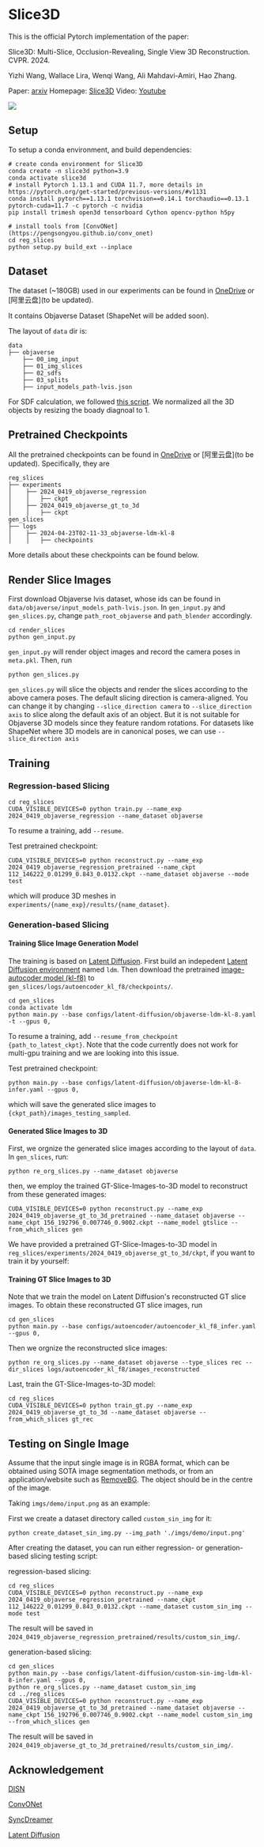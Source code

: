 # Slice3D

This is the official Pytorch implementation of the paper:

Slice3D: Multi-Slice, Occlusion-Revealing, Single View 3D Reconstruction. CVPR. 2024.

Yizhi Wang, Wallace Lira, Wenqi Wang, Ali Mahdavi-Amiri, Hao Zhang.

Paper: [arxiv](https://arxiv.org/abs/2312.02221)
Homepage: [Slice3D](https://yizhiwang96.github.io/Slice3D/)
Video: [Youtube](https://www.youtube.com/watch?v=4MDAiFWdXRw&ab_channel=YizhiWang)

<img src='imgs/teaser/slice3d.jpg'/>

## Setup

To setup a conda environment, and build dependencies:
```
# create conda environment for Slice3D
conda create -n slice3d python=3.9
conda activate slice3d
# install Pytorch 1.13.1 and CUDA 11.7, more details in https://pytorch.org/get-started/previous-versions/#v1131
conda install pytorch==1.13.1 torchvision==0.14.1 torchaudio==0.13.1 pytorch-cuda=11.7 -c pytorch -c nvidia
pip install trimesh open3d tensorboard Cython opencv-python h5py

# install tools from [ConvONet](https://pengsongyou.github.io/conv_onet)
cd reg_slices
python setup.py build_ext --inplace
```

## Dataset

The dataset (~180GB) used in our experiments can be found in [OneDrive](https://1drv.ms/f/s!AkDQSKsmQQCghq1jUC2J0nowH4XeOQ?e=0ceeg9) or [阿里云盘](to be updated).

It contains Objaverse Dataset (ShapeNet will be added soon).

The layout of ``data`` dir is: 

```
data
├── objaverse
    ├── 00_img_input
    ├── 01_img_slices
    ├── 02_sdfs  
    ├── 03_splits
    ├── input_models_path-lvis.json
```

For SDF calculation, we followed [this script](https://github.com/Xharlie/DISN/blob/master/preprocessing/create_point_sdf_grid.py). We normalized all the 3D objects by resizing the boady diagnoal to 1.

## Pretrained Checkpoints

All the pretrained checkpoints can be found in [OneDrive](https://1drv.ms/f/s!AkDQSKsmQQCghq1jUC2J0nowH4XeOQ?e=0ceeg9) or [阿里云盘](to be updated). Specifically, they are
```
reg_slices
├── experiments
│    ├── 2024_0419_objaverse_regression
│    │   ├── ckpt
│    ├── 2024_0419_objaverse_gt_to_3d
│    │   ├── ckpt
gen_slices
├── logs
│    ├── 2024-04-23T02-11-33_objaverse-ldm-kl-8
│    │   ├── checkpoints
```
More details about these checkpoints can be found below.

## Render Slice Images
First download Objaverse lvis dataset, whose ids can be found in `data/objaverse/input_models_path-lvis.json`. In `gen_input.py` and `gen_slices.py`, change `path_root_objaverse` and `path_blender` accordingly. 
```
cd render_slices
python gen_input.py
```
`gen_input.py` will render object images and record the camera poses in `meta.pkl`.
Then, run
```
python gen_slices.py
```
`gen_slices.py` will slice the objects and render the slices according to the above camera poses. The default slicing direction is camera-aligned. You can change it by changing `--slice_direction camera` to `--slice_direction axis` to slice along the default axis of an object. But it is not suitable for Objaverse 3D models since they feature random rotations. For datasets like ShapeNet where 3D models are in canonical poses, we can use `--slice_direction axis`

## Training

### Regression-based Slicing

```
cd reg_slices
CUDA_VISIBLE_DEVICES=0 python train.py --name_exp 2024_0419_objaverse_regression --name_dataset objaverse
```
To resume a training, add `--resume`.

Test pretrained checkpoint:
```
CUDA_VISIBLE_DEVICES=0 python reconstruct.py --name_exp 2024_0419_objaverse_regression_pretrained --name_ckpt 112_146222_0.01299_0.843_0.0132.ckpt --name_dataset objaverse --mode test
```
which will produce 3D meshes in `experiments/{name_exp}/results/{name_dataset}`.

### Generation-based Slicing

#### Training Slice Image Generation Model

The training is based on [Latent Diffusion](https://github.com/CompVis/latent-diffusion). First build an indepedent [Latent Diffusion environment](https://github.com/CompVis/latent-diffusion?tab=readme-ov-file#requirements) named `ldm`. Then download the pretrained [image-autocoder model (kl-f8)](https://ommer-lab.com/files/latent-diffusion/kl-f8.zip) to `gen_slices/logs/autoencoder_kl_f8/checkpoints/`.
```
cd gen_slices
conda activate ldm
python main.py --base configs/latent-diffusion/objaverse-ldm-kl-8.yaml -t --gpus 0,
```

To resume a training, add `--resume_from_checkpoint {path_to_latest_ckpt}`. Note that the code currently does not work for multi-gpu training and we are looking into this issue.

Test pretrained checkpoint:
```
python main.py --base configs/latent-diffusion/objaverse-ldm-kl-8-infer.yaml --gpus 0,
```
which will save the generated slice images to `{ckpt_path}/images_testing_sampled`.


#### Generated Slice Images to 3D
First, we orgnize the generated slice images according to the layout of `data`. In `gen_slices`, run:
```
python re_org_slices.py --name_dataset objaverse
```
then, we employ the trained GT-Slice-Images-to-3D model to reconstruct from these generated images:

```
CUDA_VISIBLE_DEVICES=0 python reconstruct.py --name_exp 2024_0419_objaverse_gt_to_3d_pretrained --name_dataset objaverse --name_ckpt 156_192796_0.007746_0.9002.ckpt --name_model gtslice --from_which_slices gen
```

We have provided a pretrained GT-Slice-Images-to-3D model in `reg_slices/experiments/2024_0419_objaverse_gt_to_3d/ckpt`, if you want to train it by yourself:

#### Training GT Slice Images to 3D 
Note that we train the model on Latent Diffusion's reconstructed GT slice images. To obtain these reconstructed GT slice images, run

```
cd gen_slices
python main.py --base configs/autoencoder/autoencoder_kl_f8_infer.yaml --gpus 0,
```

Then we orgnize the reconstructed slice images:
```
python re_org_slices.py --name_dataset objaverse --type_slices rec --dir_slices logs/autoencoder_kl_f8/images_reconstructed
```
Last, train the GT-Slice-Images-to-3D model:
```
cd reg_slices
CUDA_VISIBLE_DEVICES=0 python train_gt.py --name_exp 2024_0419_objaverse_gt_to_3d --name_dataset objaverse --from_which_slices gt_rec
```

## Testing on Single Image

Assume that the input single image is in RGBA format, which can be obtained using SOTA image segmentation methods, or from an application/website such as [RemoveBG](https://www.remove.bg/). The object should be in the centre of the image.

Taking `imgs/demo/input.png` as an example:

First we create a dataset directory called `custom_sin_img` for it:
```
python create_dataset_sin_img.py --img_path './imgs/demo/input.png'
```
After creating the dataset, you can run either regression- or generation- based slicing testing script:

regression-based slicing:
```
cd reg_slices
CUDA_VISIBLE_DEVICES=0 python reconstruct.py --name_exp 2024_0419_objaverse_regression_pretrained --name_ckpt 112_146222_0.01299_0.843_0.0132.ckpt --name_dataset custom_sin_img --mode test
```
The result will be saved in `2024_0419_objaverse_regression_pretrained/results/custom_sin_img/`.

generation-based slicing:
```
cd gen_slices
python main.py --base configs/latent-diffusion/custom-sin-img-ldm-kl-8-infer.yaml --gpus 0,
python re_org_slices.py --name_dataset custom_sin_img
cd ../reg_slices
CUDA_VISIBLE_DEVICES=0 python reconstruct.py --name_exp 2024_0419_objaverse_gt_to_3d_pretrained --name_dataset objaverse --name_ckpt 156_192796_0.007746_0.9002.ckpt --name_model custom_sin_img --from_which_slices gen
```
The result will be saved in `2024_0419_objaverse_gt_to_3d_pretrained/results/custom_sin_img/`.

## Acknowledgement

[DISN](https://github.com/Xharlie/DISN)

[ConvONet](https://pengsongyou.github.io/conv_onet)

[SyncDreamer](https://github.com/liuyuan-pal/SyncDreamer)

[Latent Diffusion](https://github.com/CompVis/latent-diffusion)

